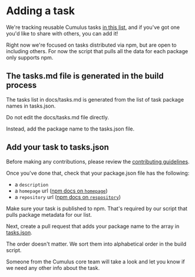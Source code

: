 # Adding a task

We're tracking reusable Cumulus tasks [in this list](), and if you've got one you'd like to share with others, you can add it!

Right now we're focused on tasks distributed via npm, but are open to including others. For now the script that pulls all the data for each package only supports npm.

## The tasks.md file is generated in the build process
The tasks list in docs/tasks.md is generated from the list of task package names in tasks.json.

Do not edit the docs/tasks.md file directly.

Instead, add the package name to the tasks.json file.

## Add your task to tasks.json

Before making any contributions, please review the [contributing guidelines](https://github.com/cumulus-nasa/cumulus-nasa.github.io/blob/develop/CONTRIBUTING.md).

Once you've done that, check that your package.json file has the following:

- a `description`
- a `homepage` url ([npm docs on `homepage`](https://docs.npmjs.com/files/package.json#homepage))
- a `repository` url ([npm docs on `respository`](https://docs.npmjs.com/files/package.json#repository))

Make sure your task is published to npm. That's required by our script that pulls package metadata for our list.

Next, create a pull request that adds your package name to the array in [tasks.json](https://github.com/cumulus-nasa/cumulus-nasa.github.io/blob/develop/tasks.json).

The order doesn't matter. We sort them into alphabetical order in the build script.

Someone from the Cumulus core team will take a look and let you know if we need any other info about the task.
